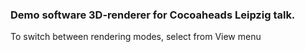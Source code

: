### Demo software 3D-renderer for Cocoaheads Leipzig talk.

To switch between rendering modes, select from View menu

